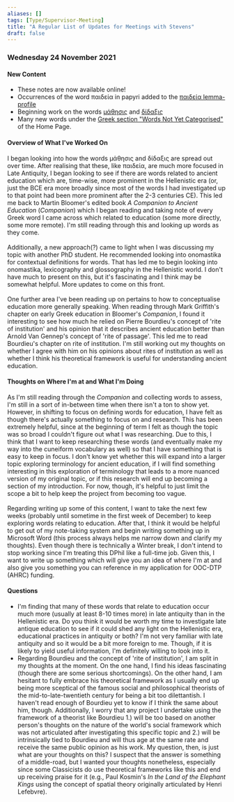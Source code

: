 ```yaml
---
aliases: []
tags: [Type/Supervisor-Meeting]
title: "A Regular List of Updates for Meetings with Stevens" 
draft: false
---
```


### Wednesday 24 November 2021
#### New Content
- These notes are now available online!
- Occurrences of the word παιδεία in papyri added to the [παιδεία lemma-profile](παιδεία.md)
- Beginning work on the words [μάθησις](μάθησις.md) and [δίδαξις](δίδαξις.md)
- Many new words under the [Greek section "Words Not Yet Categorised"](../_index.md) of the Home Page.

#### Overview of What I've Worked On
I began looking into how the words μάθησις and δίδαξις are spread out over time. After realising that these, like παιδεία, are much more focused in Late Antiquity, I began looking to see if there are words related to ancient education which are, time-wise, more prominent in the Hellenistic era (or, just the BCE era more broadly since most of the words I had investigated up to that point had been more prominent after the 2-3 centuries CE). This led me back to Martin Bloomer's edited book *A Companion to Ancient Education* (*Companion*) which I began reading and taking note of every Greek word I came across which related to education (some more directly, some more remote). I'm still reading through this and looking up words as they come. 
<br> <br>
Additionally, a new approach(?) came to light when I was discussing my topic with another PhD student. He recommended looking into onomastika for contextual definitions for words. That has led me to begin looking into onomastika, lexicography and glossography in the Hellenistic world. I don't have much to present on this, but it's fascinating and I think may be somewhat helpful. More updates to come on this front.
<br><br>
One further area I've been reading up on pertains to how to conceptualise education more generally speaking. When reading through Mark Griffith's chapter on early Greek education in Bloomer's *Companion*, I found it interesting to see how much he relied on Pierre Bourdieu's concept of 'rite of institution' and his opinion that it describes ancient education better than Arnold Van Gennep's concept of 'rite of passage'. This led me to read Bourdieu's chapter on rite of institution. I'm still working out my thoughts on whether I agree with him on his opinions about rites of institution as well as whether I think his theoretical framework is useful for understanding ancient education. 

#### Thoughts on Where I'm at and What I'm Doing
As I'm still reading through the *Companion* and collecting words to assess, I'm still in a sort of in-between time when there isn't a ton to show yet. However, in shifting to focus on defining words for education, I have felt as though there's actually something to focus on and research. This has been extremely helpful, since at the beginning of term I felt as though the topic was so broad I couldn't figure out what I was researching. Due to this, I think that I want to keep researching these words (and eventually make my way into the cuneiform vocabulary as well) so that I have something that is easy to keep in focus. I don't know yet whether this will expand into a larger topic exploring terminology for ancient education, if I will find something interesting in this exploration of terminology that leads to a more nuanced version of my original topic, or if this research will end up becoming a section of my introduction. For now, though, it's helpful to just limit the scope a bit to help keep the project from becoming too vague.
<br><br>
Regarding writing up some of this content, I want to take the next few weeks (probably until sometime in the first week of December) to keep exploring words relating to education. After that, I think it would be helpful to get out of my note-taking system and begin writing something up in Microsoft Word (this process always helps me narrow down and clarify my thoughts). Even though there is technically a Winter break, I don't intend to stop working since I'm treating this DPhil like a full-time job. Given this, I want to write up something which will give you an idea of where I'm at and also give you something you can reference in my application for OOC-DTP (AHRC) funding. 

#### Questions
- I'm finding that many of these words that relate to education occur much more (usually at least 8-10 times more) in late antiquity than in the Hellenistic era. Do you think it would be worth my time to investigate late antique education to see if it could shed any light on the Hellenistic era, educational practices in antiquity or both? I'm not very familiar with late antiquity and so it would be a bit more foreign to me. Though, if it is likely to yield useful information, I'm definitely willing to look into it.
- Regarding Bourdieu and the concept of 'rite of institution', I am split in my thoughts at the moment. On the one hand, I find his ideas fascinating (though there are some serious shortcomings). On the other hand, I am hesitant to fully embrace his theoretical framework as I usually end up being more sceptical of the famous social and philosophical theorists of the mid-to-late-twentieth century for being a bit too dilettantish. I haven't read enough of Bourdieu yet to know if I think the same about him, though. Additionally, I worry that any project I undertake using the framework of a theorist like Bourdieu 1.) will be too based on another person's thoughts on the nature of the world's social framework which was not articulated after investigating this specific topic and 2.) will be intrinsically tied to Bourdieu and will thus age at the same rate and receive the same public opinion as his work. My question, then, is just what are your thoughts on this? I suspect that the answer is something of a middle-road, but I wanted your thoughts nonetheless, especially since some Classicists do use theoretical frameworks like this and end up receiving praise for it (e.g., Paul Kosmin's *In the Land of the Elephant Kings* using the concept of spatial theory originally articulated by Henri Lefebvre).

